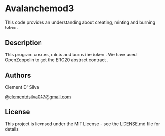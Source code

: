 # Avalanchemod3

This code provides an understanding about creating, minting and burning token.

## Description

This program creates, mints and burns the token . We have used OpenZeppelin to get the ERC20 abstract contract .

## Authors

Clement D' Silva

@clementdsilva047@gmail.com

## License

This project is licensed under the MIT License - see the LICENSE.md file for details
